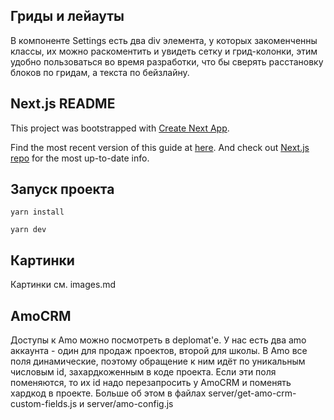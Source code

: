 ## Гриды и лейауты
В компоненте Settings есть два div элемента, у которых закоменченны классы,
их можно раскоментить и увидеть сетку и грид-колонки, этим удобно пользоваться во время разработки, что бы сверять расстановку блоков по гридам, а текста по бейзлайну.

## Next.js README

This project was bootstrapped with [Create Next App](https://github.com/segmentio/create-next-app).

Find the most recent version of this guide at [here](https://github.com/segmentio/create-next-app/blob/master/lib/templates/default/README.md). And check out [Next.js repo](https://github.com/zeit/next.js) for the most up-to-date info.

## Запуск проекта

`yarn install`

`yarn dev`

## Картинки

Картинки см. images.md

## AmoCRM

Доступы к Amo можно посмотреть в deplomat'е.
У нас есть два amo аккаунта - один для продаж проектов, второй для школы.
В Amo все поля динамические, поэтому обращение к ним идёт по уникальным числовым id, захардкоженным в коде проекта.
Если эти поля поменяются, то их id надо перезапросить у AmoCRM и поменять хардкод в проекте.
Больше об этом в файлах server/get-amo-crm-custom-fields.js и server/amo-config.js
